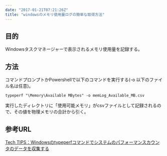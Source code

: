 ```yaml
---
date: "2017-01-21T07:21:26Z"
title: "windowsのメモリ使用量ログの簡単な取得方法"
---
```


## 目的
Windowsタスクマネージャーで表示されるメモリ使用量を記録する。

## 方法
コマンドプロンプトかPowershellで以下のコマンドを実行する(-o 以下のファイル名は任意)。

```dos
typeperf "\Memory\Available MBytes" -o memLog_Available_MB.csv
```

実行したディレクトリに「使用可能メモリ」がcsvファイルとして記録されるので、その値を物理メモリの合計から引く。

## 参考URL
[Tech TIPS：Windowsのtypeperfコマンドでシステムのパフォーマンスカウンタのデータを収集する](http://www.atmarkit.co.jp/ait/articles/0911/13/news105.html)